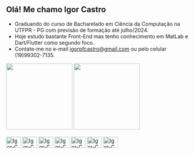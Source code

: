 ## Olá! Me chamo Igor Castro


- Graduando do curso de Bacharelado em Ciência da Computação na UTFPR - PG com previsão de formação até julho/2024.
- Hoje estudo bastante Front-End mas tenho conhecimento em MatLab e Dart/Flutter como segundo foco.
- Contate-me no e-mail igorpfcastro@gmail.com ou pelo celular (19)99302-7135.

<div>
  <img height="180em" src="https://github-readme-stats.vercel.app/api?username=igorcasro&show_icons=true&theme=transparent"/>
  <img height="180em" src="https://github-readme-stats.vercel.app/api/top-langs?username=igorcasro&layout=compact&theme=transparent&hide=tex"/>
</div>

<div style="display: inline-block"><br>  
  <img align="center" alt="Igor-C" height="30" width="40" src="https://cdn.jsdelivr.net/gh/devicons/devicon/icons/c/c-original.svg">
  <img align="center" alt="Igor-C" height="30" width="40" src="https://cdn.jsdelivr.net/gh/devicons/devicon/icons/css3/css3-original.svg">
  <img align="center" alt="Igor-C" height="30" width="40" src="https://cdn.jsdelivr.net/gh/devicons/devicon/icons/html5/html5-plain-wordmark.svg">
  <img align="center" alt="Igor-C" height="30" width="40" src="https://cdn.jsdelivr.net/gh/devicons/devicon/icons/dart/dart-original.svg">
  <img align="center" alt="Igor-C" height="30" width="40" src="https://cdn.jsdelivr.net/gh/devicons/devicon/icons/flutter/flutter-original.svg">
  <img align="center" alt="Igor-C" height="30" width="40" src="https://cdn.jsdelivr.net/gh/devicons/devicon/icons/git/git-original.svg">
  <img align="center" alt="Igor-C" height="30" width="40" src="https://cdn.jsdelivr.net/gh/devicons/devicon/icons/java/java-plain-wordmark.svg">
</div>

##

<!---
igorcasro/igorcasro is a ✨ special ✨ repository because its `README.md` (this file) appears on your GitHub profile.
You can click the Preview link to take a look at your changes.
--->
